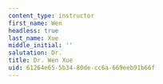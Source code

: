 ```yaml
---
content_type: instructor
first_name: Wen
headless: true
last_name: Xue
middle_initial: ''
salutation: Dr.
title: Dr. Wen Xue
uid: 61264e65-5b34-80de-cc6a-669eeb91b66f
---
```

